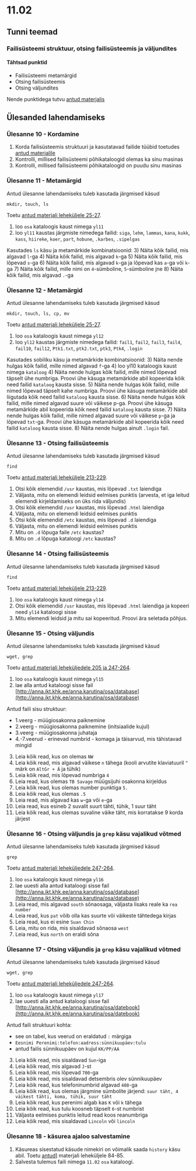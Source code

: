 # 11.02
## Tunni teemad
### Failisüsteemi struktuur, otsing failisüsteemis ja väljundites
#### Tähtsad punktid
* Failisüsteemi metamärgid
* Otsing failisüsteemis
* Otsing väljundites

Nende punktidega tutvu [antud materjalis](http://enos.itcollege.ee/~kloodus/osadmin/Loeng2015/loeng01%20-%20OS%20sissejuhatus.pdf)

## Ülesanded lahendamiseks

### Ülesanne 10 - Kordamine
1) Korda failisüsteemis struktuuri ja kasutatavad failide tüübid toetudes [antud materjalile](https://tldp.org/LDP/intro-linux/html/sect_03_01.html)
2) Kontrolli, millised failisüsteemi põhikataloogid olemas ka sinu masinas
3) Kontrolli, millised failisüsteemi põhikataloogid on puudu sinu masinas

### Ülesanne 11 - Metamärgid
Antud ülesanne lahendamiseks tuleb kasutada järgmised käsud
```
mkdir, touch, ls
```
Toetu [antud materjali leheküljele 25-27](https://drive.google.com/file/d/1l1UDSeOPP4GxEyRYEzLorM8NyskDo3ig/view?usp=sharing).

1) loo `osa` kataloogis kaust nimega `yl11`
2) loo `yl11` kaustas järgmiste nimedega failid:  `siga`, `lehm`, `lammas`, `kana`, `kukk`, `kass`, `hiireke`, `koer`, `part`, `hobune`, `.karbes`, `.sipelgas`

Kasutades `ls` käsu ja metamärkide kombinatsioonid:
3) Näita kõik failid, mis algavad `l`-ga
4) Näita kõik failid, mis algavad `k`-ga
5) Näita kõik failid, mis lõpevad `s`-ga
6) Näita kõik failid, mis algavad `k`-ga ja lõpevad kas `a`-ga või `k`-ga
7) Näita kõik failid, mille nimi on `4`-sümboline, `5`-sümboline jne
8) Näita kõik failid, mis algavad `.`-ga

### Ülesanne 12 - Metamärgid
Antud ülesanne lahendamiseks tuleb kasutada järgmised käsud
```
mkdir, touch, ls, cp, mv
```
Toetu [antud materjali leheküljele 25-27](https://drive.google.com/file/d/1l1UDSeOPP4GxEyRYEzLorM8NyskDo3ig/view?usp=sharing).

1) loo `osa` kataloogis kaust nimega `yl12`
2) loo `yl12` kaustas järgmiste nimedega failid:  `fail1`, `fail2`, `fail3`, `fail4`, `fail10`, `fail12`, `Ptk1.txt`, `ptk2.txt`, `ptk3`, `Ptk4`, `.login`

Kasutades sobiliku käsu ja metamärkide kombinatsioonid:
3) Näita nende hulgas kõik failid, mille nimed algavad `f`-ga
4) loo yl10 kataloogis kaust nimega `kataloog`
4) Näita nende hulgas kõik failid, mille nimed lõpevad täpselt ühe numbriga. Proovi ühe käsuga metamärkide abil kopeerida kõik need failid `kataloog` kausta sisse. 
5) Näita nende hulgas kõik failid, mille nimed lõpevad täpselt kahe numbriga. Proovi ühe käsuga metamärkide abil liigutada kõik need failid `kataloog` kausta sisse.
6) Näita nende hulgas kõik failid, mille nimed algavad suure või väikese p-ga. Proovi ühe käsuga metamärkide abil kopeerida kõik need failid `kataloog` kausta sisse.
7) Näita nende hulgas kõik failid, mille nimed algavad suure või väikese `p`-ga ja lõpevad `txt`-ga. Proovi ühe käsuga metamärkide abil kopeerida kõik need failid `kataloog` kausta sisse.
8) Näita nende hulgas ainult `.login` fail.

### Ülesanne 13 - Otsing failisüsteemis
Antud ülesanne lahendamiseks tuleb kasutada järgmised käsud
```
find
```

Toetu [antud materjali leheküljele 213-229](https://drive.google.com/file/d/1l1UDSeOPP4GxEyRYEzLorM8NyskDo3ig/view?usp=sharing).

1) Otsi kõik elemendid `/usr` kaustas, mis lõpevad `.txt` laiendiga
2) Väljasta, mitu on elemendi leidsid eelmises punktis (arvesta, et iga leitud elemendi kirjeldamiseks on üks rida väljundis)
3) Otsi kõik elemendid `/usr` kaustas, mis lõpevad `.html` laiendiga
4) Väljasta, mitu on elemendi leidsid eelmises punktis
5) Otsi kõik elemendid `/etc` kaustas, mis lõpevad `.d` laiendiga
6) Väljasta, mitu on elemendi leidsid eelmises punktis
3) Mitu on `.d` lõpuga faile `/etc` kaustas?
4) Mitu on `.d` lõpuga kataloogi `/etc` kaustas?


### Ülesanne 14 - Otsing failisüsteemis
Antud ülesanne lahendamiseks tuleb kasutada järgmised käsud
```
find
```

Toetu [antud materjali leheküljele 213-229](https://drive.google.com/file/d/1l1UDSeOPP4GxEyRYEzLorM8NyskDo3ig/view?usp=sharing).

1) loo `osa` kataloogis kaust nimega `yl14`
2) Otsi kõik elemendid `/usr` kaustas, mis lõpevad `.html` laiendiga ja kopeeri need `yl14` kataloogi sisse
3) Mitu elemendi leidsid ja mitu sai kopeeritud. Proovi ära seletada põhjus.

### Ülesanne 15 - Otsing väljundis
Antud ülesanne lahendamiseks tuleb kasutada järgmised käsud
```
wget, grep
```

Toetu [antud materjali leheküljedele 205 ja 247-264](https://drive.google.com/file/d/1l1UDSeOPP4GxEyRYEzLorM8NyskDo3ig/view?usp=sharing).

1) loo `osa` kataloogis kaust nimega `yl15`
2) lae alla antud kataloogi sisse fail [http://anna.ikt.khk.ee/anna.karutina/osa/database](http://anna.ikt.khk.ee/anna.karutina/osa/database)

Antud faili sisu struktuur:

* 1.veerg - müügiosakonna paiknemine
* 2.veerg - müügiosakonna paiknemine (initsiaalide kujul)
* 3.veerg - müügiosakonna juhataja
* 4.-7.veerud - erinevad numbrid - komaga ja täisarvud, mis tähistavad mingid 

3) Leia kõik read, kus on olemas `NW`
4) Leia kõik read, mis algavad väikese `n` tähega (kooli arvutite klaviatuuril `^` märk on `AltGr + Ä` ja tühik)
5) Leia kõik read, mis lõpevad numbriga `4`
6) Leia read, kus olemas `TB Savage` müügsijuhi osakonna kirjeldus
7) Leia kõik read, kus olemas number punktiga `5.`
8) Leia kõik read, kus olemas `.5`
9) Leia read, mis algavad kas `w`-ga või `e`-ga
10) Leia read, kus esineb 2 suvalit suurt tähti, tühik, 1 suur täht
11) Leia kõik read, kus olemas suvaline väike täht, mis korratakse 9 korda järjest

### Ülesanne 16 - Otsing väljundis ja `grep` käsu vajalikud võtmed
Antud ülesanne lahendamiseks tuleb kasutada järgmised käsud
```
grep
```

Toetu [antud materjali leheküljedele 247-264](https://drive.google.com/file/d/1l1UDSeOPP4GxEyRYEzLorM8NyskDo3ig/view?usp=sharing).

1) loo `osa` kataloogis kaust nimega `yl16`
2) lae uuesti alla antud kataloogi sisse fail [http://anna.ikt.khk.ee/anna.karutina/osa/database](http://anna.ikt.khk.ee/anna.karutina/osa/database)
1) Leia read, mis algavad `south` sõnaosaga, väljasta lisaks reale ka `rea number`
2) Leia read, kus `pat` võib olla kas suurte või väikeste tähtedega kirjas
3) Leia read, kus ei esine `Suan Chin`
4) Leia, mitu on rida, mis sisaldavad sõnaosa `west`
5) Leia read, kus `north` on eraldi sõna
 
### Ülesanne 17 - Otsing väljundis ja `grep` käsu vajalikud võtmed
Antud ülesanne lahendamiseks tuleb kasutada järgmised käsud
```
wget, grep
```

Toetu [antud materjali leheküljedele 247-264](https://drive.google.com/file/d/1l1UDSeOPP4GxEyRYEzLorM8NyskDo3ig/view?usp=sharing).

1) loo `osa` kataloogis kaust nimega `yl17`
2) lae uuesti alla antud kataloogi sisse fail [http://anna.ikt.khk.ee/anna.karutina/osa/datebook](http://anna.ikt.khk.ee/anna.karutina/osa/datebook)

Antud faili struktuuri kohta:
* see on tabel, kus veerud on eraldatud `:` märgiga
* `Eesnimi Perenimi:telefon:aadress:sünnikuupäev:tulu`
* antud failis sünnikuupäev on kujul `KK/PP/AA`

3) Leia kõik read, mis sisaldavad `Sun`-iga
4) Leia kõik read, mis algavad `J`-st
5) Leia kõik read, mis lõpevad `700`-ga
6) Leia kõik read, mis sisaldavad detsembris olev sünnikuupäev
7) Leia kõik read, kus telefoninumbrid algavad `408`-ga
8) Leia kõik read, kus olemas järgmine sümbolite järjend: 
`suur täht, 4 väikest tähti, koma, tühik, suur täht`
9) Leia kõik read, kus perenimi algab kas `K` või `k` tähega
10) Leia kõik read, kus tulu koosneb täpselt `6`-st numbrist
11) Väljasta eelmises punktis leitud read koos reanumbriga
12) Leia kõik read, mis sisaldavad `Lincoln` või `lincoln`


### Ülesanne 18 - käsurea ajaloo salvestamine
1) Käsureas sisestatud käsude nimekiri on võimalik saada `history` käsu abil. Toetu [antud](https://drive.google.com/file/d/1l1UDSeOPP4GxEyRYEzLorM8NyskDo3ig/view?usp=sharing)] materjali leheküljele 84-85.
2) Salvesta tulemus faili nimega `11.02` `osa` kataloogi.

